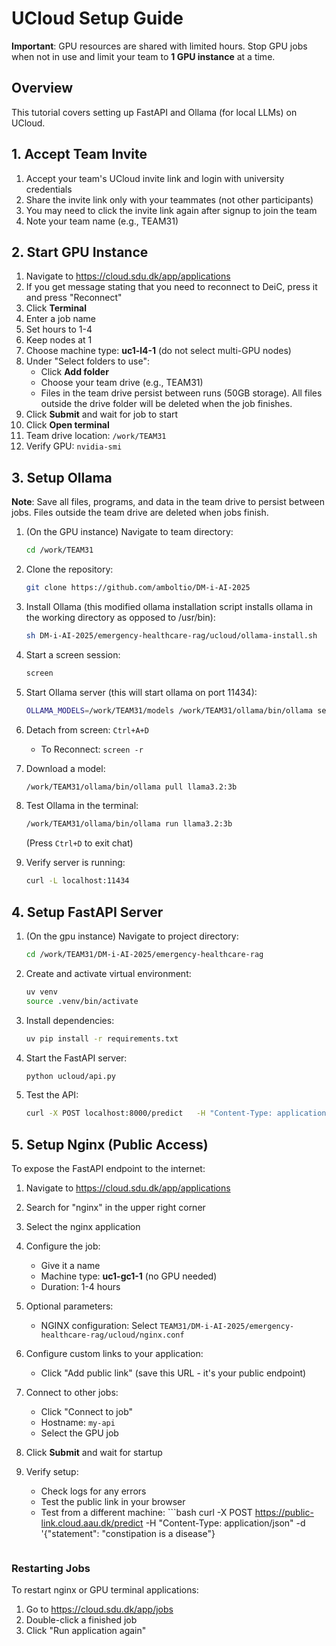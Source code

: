 # UCloud Setup Guide

**Important**: GPU resources are shared with limited hours. Stop GPU jobs when not in use and limit your team to **1 GPU instance** at a time.

## Overview
This tutorial covers setting up FastAPI and Ollama (for local LLMs) on UCloud.

## 1. Accept Team Invite
1. Accept your team's UCloud invite link and login with university credentials
2. Share the invite link only with your teammates (not other participants)
3. You may need to click the invite link again after signup to join the team
4. Note your team name (e.g., TEAM31)

## 2. Start GPU Instance

1. Navigate to https://cloud.sdu.dk/app/applications
2. If you get message stating that you need to reconnect to DeiC, press it and press "Reconnect"
3. Click **Terminal**
4. Enter a job name
5. Set hours to 1-4
6. Keep nodes at 1
7. Choose machine type: **uc1-l4-1**  (do not select multi-GPU nodes)
8. Under "Select folders to use":
   - Click **Add folder**
   - Choose your team drive (e.g., TEAM31)
   - Files in the team drive persist between runs (50GB storage). All files outside the drive folder will be deleted when the job finishes.
9. Click **Submit** and wait for job to start
10. Click **Open terminal**
11. Team drive location: `/work/TEAM31`
12. Verify GPU: `nvidia-smi`

## 3. Setup Ollama

**Note**: Save all files, programs, and data in the team drive to persist between jobs. Files outside the team drive are deleted when jobs finish.

1. (On the GPU instance) Navigate to team directory:
   ```bash
   cd /work/TEAM31
   ```

2. Clone the repository:
   ```bash
   git clone https://github.com/amboltio/DM-i-AI-2025
   ```

3. Install Ollama (this modified ollama installation script installs ollama in the working directory as opposed to /usr/bin):
   ```bash
   sh DM-i-AI-2025/emergency-healthcare-rag/ucloud/ollama-install.sh
   ```

4. Start a screen session:
   ```bash
   screen
   ```

5. Start Ollama server (this will start ollama on port 11434):
   ```bash
   OLLAMA_MODELS=/work/TEAM31/models /work/TEAM31/ollama/bin/ollama serve
   ```

6. Detach from screen: `Ctrl+A+D`
   - To Reconnect: `screen -r`

7. Download a model:
   ```bash
   /work/TEAM31/ollama/bin/ollama pull llama3.2:3b
   ```

8. Test Ollama in the terminal:
   ```bash
   /work/TEAM31/ollama/bin/ollama run llama3.2:3b
   ```
   (Press `Ctrl+D` to exit chat)

9. Verify server is running:
   ```bash
   curl -L localhost:11434
   ```

## 4. Setup FastAPI Server

1. (On the gpu instance) Navigate to project directory:
   ```bash
   cd /work/TEAM31/DM-i-AI-2025/emergency-healthcare-rag
   ```

2. Create and activate virtual environment:
   ```bash
   uv venv
   source .venv/bin/activate
   ```

3. Install dependencies:
   ```bash
   uv pip install -r requirements.txt
   ```

4. Start the FastAPI server:
   ```bash
   python ucloud/api.py
   ```

5. Test the API:
   ```bash
   curl -X POST localhost:8000/predict   -H "Content-Type: application/json"   -d '{"statement": "constipation is a disease"}'
   ```
 
## 5. Setup Nginx (Public Access)

To expose the FastAPI endpoint to the internet:

1. Navigate to https://cloud.sdu.dk/app/applications
2. Search for "nginx" in the upper right corner
3. Select the nginx application
4. Configure the job:
   - Give it a name
   - Machine type: **uc1-gc1-1** (no GPU needed)
   - Duration: 1-4 hours

5. Optional parameters:
   - NGINX configuration: Select `TEAM31/DM-i-AI-2025/emergency-healthcare-rag/ucloud/nginx.conf`

6. Configure custom links to your application: 
   - Click "Add public link" (save this URL - it's your public endpoint)

7. Connect to other jobs: 
   - Click "Connect to job"
   - Hostname: `my-api`
   - Select the GPU job

6. Click **Submit** and wait for startup

7. Verify setup:
   - Check logs for any errors
   - Test the public link in your browser
   - Test from a different machine: ```bash
   curl -X POST https://public-link.cloud.aau.dk/predict  -H "Content-Type: application/json"   -d '{"statement": "constipation is a disease"}
   ```
### Restarting Jobs
To restart nginx or GPU terminal applications:
1. Go to https://cloud.sdu.dk/app/jobs
2. Double-click a finished job
3. Click "Run application again" 
